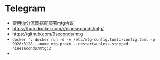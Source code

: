 # Telegram

- [使用tls分流器搭配部署mtg协议](https://shiping.date/50.html)
- https://hub.docker.com/r/nineseconds/mtg/
-  https://github.com/9seconds/mtg
- ```docker ': docker run -d -v /etc/mtg-config.toml:/config.toml -p 9928:3128 --name mtg-proxy --restart=unless-stopped nineseconds/mtg:2```
- 
